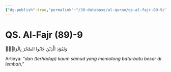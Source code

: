 ```yaml
---
{"dg-publish":true,"permalink":"/30-database/al-quran/qs-al-fajr-89-9/"}
---
```



# QS. Al-Fajr (89)-9
وَثَمُوْدَ الَّذِيْنَ جَابُوا الصَّخْرَ بِالْوَادِۖ

Artinya: *"dan (terhadap) kaum samud yang memotong batu-batu besar di lembah,"*
